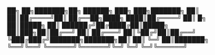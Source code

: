 
██╗    ██╗███████╗██╗     ██████╗ ███╗   ███╗███████╗
██║    ██║██╔════╝██║     ██╔══██╗████╗ ████║██╔════╝
██║ █╗ ██║█████╗  ██║     ██████╔╝██╔████╔██║█████╗  
██║███╗██║██╔══╝  ██║     ██╔═══╝ ██║╚██╔╝██║██╔══╝  
╚███╔███╔╝███████╗███████╗██║     ██║ ╚═╝ ██║███████╗
 ╚══╝╚══╝ ╚══════╝╚══════╝╚═╝     ╚═╝     ╚═╝╚══════╝
                                                      
